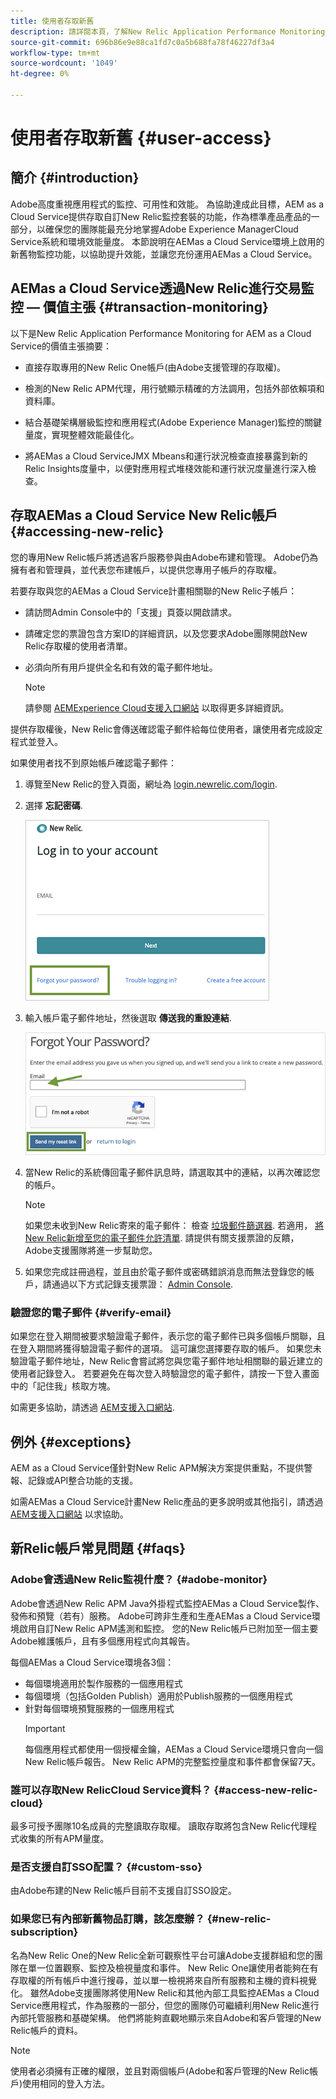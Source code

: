 ```yaml
---
title: 使用者存取新舊
description: 請詳閱本頁，了解New Relic Application Performance Monitoring for AEMas a Cloud Service
source-git-commit: 696b86e9e88ca1fd7c0a5b688fa78f46227df3a4
workflow-type: tm+mt
source-wordcount: '1049'
ht-degree: 0%

---
```



# 使用者存取新舊 {#user-access}

## 簡介 {#introduction}

Adobe高度重視應用程式的監控、可用性和效能。 為協助達成此目標，AEM as a Cloud Service提供存取自訂New Relic監控套裝的功能，作為標準產品產品的一部分，以確保您的團隊能最充分地掌握Adobe Experience ManagerCloud Service系統和環境效能量度。 本節說明在AEMas a Cloud Service環境上啟用的新舊物監控功能，以協助提升效能，並讓您充份運用AEMas a Cloud Service。

## AEMas a Cloud Service透過New Relic進行交易監控 — 價值主張 {#transaction-monitoring}

以下是New Relic Application Performance Monitoring for AEM as a Cloud Service的價值主張摘要：

* 直接存取專用的New Relic One帳戶(由Adobe支援管理的存取權)。

* 檢測的New Relic APM代理，用行號顯示精確的方法調用，包括外部依賴項和資料庫。

* 結合基礎架構層級監控和應用程式(Adobe Experience Manager)監控的關鍵量度，實現整體效能最佳化。

* 將AEMas a Cloud ServiceJMX Mbeans和運行狀況檢查直接暴露到新的Relic Insights度量中，以便對應用程式堆棧效能和運行狀況度量進行深入檢查。

## 存取AEMas a Cloud Service New Relic帳戶 {#accessing-new-relic}

您的專用New Relic帳戶將透過客戶服務參與由Adobe布建和管理。 Adobe仍為擁有者和管理員，並代表您布建帳戶，以提供您專用子帳戶的存取權。

若要存取與您的AEMas a Cloud Service計畫相關聯的New Relic子帳戶：

* 請訪問Admin Console中的「支援」頁簽以開啟請求。
* 請確定您的票證包含方案ID的詳細資訊，以及您要求Adobe團隊開啟New Relic存取權的使用者清單。
* 必須向所有用戶提供全名和有效的電子郵件地址。

   >[!NOTE]
   >請參閱 [AEMExperience Cloud支援入口網站](https://helpx.adobe.com/enterprise/using/support-for-experience-cloud.html) 以取得更多詳細資訊。

提供存取權後，New Relic會傳送確認電子郵件給每位使用者，讓使用者完成設定程式並登入。

如果使用者找不到原始帳戶確認電子郵件：

1. 導覽至New Relic的登入頁面，網址為 [login.newrelic.com/login](https://login.newrelic.com/login).

1. 選擇 **忘記密碼**.

   ![](/help/implementing/cloud-manager/assets/new-relic/newrelic-1.png)

1. 輸入帳戶電子郵件地址，然後選取 **傳送我的重設連結**.

   ![](/help/implementing/cloud-manager/assets/new-relic/newrelic-2.png)

1. 當New Relic的系統傳回電子郵件訊息時，請選取其中的連結，以再次確認您的帳戶。

   >[!NOTE]
   >如果您未收到New Relic寄來的電子郵件：
   >檢查 [垃圾郵件篩選器](https://docs.newrelic.com/docs/accounts/accounts-billing/account-setup/create-your-new-relic-account/). 若適用， [將New Relic新增至您的電子郵件允許清單](https://docs.newrelic.com/docs/accounts/accounts/account-maintenance/account-email-settings/#email-whitelist).
   >請提供有關支援票證的反饋，Adobe支援團隊將進一步幫助您。

1. 如果您完成註冊過程，並且由於電子郵件或密碼錯誤消息而無法登錄您的帳戶，請通過以下方式記錄支援票證： [Admin Console](https://adminconsole.adobe.com/).

### 驗證您的電子郵件 {#verify-email}

如果您在登入期間被要求驗證電子郵件，表示您的電子郵件已與多個帳戶關聯，且在登入期間將獲得驗證電子郵件的選項。 這可讓您選擇要存取的帳戶。 如果您未驗證電子郵件地址，New Relic會嘗試將您與您電子郵件地址相關聯的最近建立的使用者記錄登入。 若要避免在每次登入時驗證您的電子郵件，請按一下登入畫面中的「記住我」核取方塊。

如需更多協助，請透過 [AEM支援入口網站](https://helpx.adobe.com/enterprise/using/support-for-experience-cloud.html).

## 例外 {#exceptions}

AEM as a Cloud Service僅針對New Relic APM解決方案提供重點，不提供警報、記錄或API整合功能的支援。

如需AEMas a Cloud Service計畫New Relic產品的更多說明或其他指引，請透過 [AEM支援入口網站](https://helpx.adobe.com/enterprise/using/support-for-experience-cloud.html) 以求協助。

## 新Relic帳戶常見問題 {#faqs}

### Adobe會透過New Relic監視什麼？ {#adobe-monitor}

Adobe會透過New Relic APM Java外掛程式監控AEMas a Cloud Service製作、發佈和預覽（若有）服務。 Adobe可跨非生產和生產AEMas a Cloud Service環境啟用自訂New Relic APM遙測和監控。 您的New Relic帳戶已附加至一個主要Adobe維護帳戶，且有多個應用程式向其報告。

每個AEMas a Cloud Service環境各3個：

* 每個環境適用於製作服務的一個應用程式
* 每個環境（包括Golden Publish）適用於Publish服務的一個應用程式
* 針對每個環境預覽服務的一個應用程式
   >[!IMPORTANT]
   >每個應用程式都使用一個授權金鑰，AEMas a Cloud Service環境只會向一個New Relic帳戶報告。 New Relic APM的完整監控量度和事件都會保留7天。

### 誰可以存取New RelicCloud Service資料？ {#access-new-relic-cloud}

最多可授予團隊10名成員的完整讀取存取權。 讀取存取將包含New Relic代理程式收集的所有APM量度。

### 是否支援自訂SSO配置？ {#custom-sso}

由Adobe布建的New Relic帳戶目前不支援自訂SSO設定。

### 如果您已有內部新舊物品訂購，該怎麼辦？ {#new-relic-subscription}

名為New Relic One的New Relic全新可觀察性平台可讓Adobe支援群組和您的團隊在單一位置觀察、監控及檢視量度和事件。 New Relic One讓使用者能夠在有存取權的所有帳戶中進行搜尋，並以單一檢視將來自所有服務和主機的資料視覺化。 雖然Adobe支援團隊將使用New Relic和其他內部工具監控AEMas a Cloud Service應用程式，作為服務的一部分，但您的團隊仍可繼續利用New Relic進行內部托管服務和基礎架構。 他們將能夠直觀地顯示來自Adobe和客戶管理的New Relic帳戶的資料。

>[!NOTE]
>使用者必須擁有正確的權限，並且對兩個帳戶(Adobe和客戶管理的New Relic帳戶)使用相同的登入方法。


